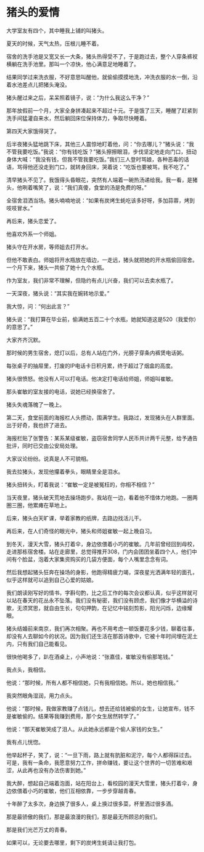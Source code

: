 # 猪头的爱情

大学室友有四个，其中睡我上铺的叫猪头。 

夏天的时候，天气太热，压根儿睡不着。 

宿舍的洗手池是又宽又长一大条，猪头热得受不了，于是跑过去，整个人穿条裤衩横躺在洗手池里。那叫一个凉快，他心满意足地睡着了。 

结果同学过来洗衣服，不好意思叫醒他，就偷偷摸摸地洗，冲洗衣服的水一倒，沿着水池差点儿把猪头淹没。 

猪头醒过来之后，呆呆照着镜子，说：“为什么我这么干净？” 

那年放假前一个月，大家全身拼凑起来不超过十元。于是饿了三天，睡醒了赶紧到洗手间猛灌自来水，然后躺回床位保持体力，争取尽快睡着。 

第四天大家饿得哭了。 

后半夜猪头猛地跳下床，其他三人震惊地盯着他，问：“你去哪儿？”猪头说：“我不管我要吃饭。”我说：“你有钱吃饭？”猪头擦擦眼泪，步伐坚定地走向门口，扭动身体大喊：“我没有钱，但我不管我要吃饭。”我们三人登时骂娘，各种恶毒的话语，骂得他还没走到门口，就转身回床，哭着说：“吃饭也要被骂，我不吃了。” 

清早猪头不见了。我饿得头昏眼花，突然有人端着一碗热汤递给我。我一看，是猪头，他咧着嘴笑了，说：“我们真傻，食堂的汤是免费的呀。” 

全宿舍泪洒当场。猪头喃喃地说：“如果有炭烤生蚝吃该多好呀，多加蒜蓉，烤到吱吱冒水。” 

再后来，猪头恋爱了。 

他喜欢外系一个师姐。 

猪头守在开水房，等师姐去打开水。 

但他不敢表白。师姐将开水瓶放在墙边，一走远，猪头就把她的开水瓶偷回宿舍。一个月下来，猪头一共偷了她十九个水瓶。 

作为室友，我们非常不理解，但隐约有点儿兴奋，我们可以去卖水瓶了。 

一天深夜，猪头说：“其实我在婉转地示爱。” 

我大惊，问：“何出此言？” 

猪头说：“我打算在毕业前，偷满她五百二十个水瓶，她就知道这是520（我爱你）的意思了。” 

大家齐齐沉默。 

那时候的男生宿舍，熄灯以后，总有人站在门外，光膀子穿条内裤煲电话粥。 

每张桌子的抽屉里，打废的IP电话卡日积月累，终于超过了烟盒的高度。 

猪头很愤怒。他没有人可以打电话。他决定打电话给师姐，师姐叫崔敏。 

那头崔敏的室友接的电话，说她已经换宿舍了。 

猪头失魂落魄了一晚上。 

第二天，食堂前面的海报栏人头攒动，围满学生。我路过，发现猪头在人群里面。出于好奇，我也挤了进去。 

海报栏贴了张警告：某系某级崔敏，盗窃宿舍同学人民币共计两千元整，给予通告批评，同时已交由公安局处理。 

大家议论纷纷。说真是人不可貌相。 

我去拉猪头，发现他攥着拳头，眼睛里全是泪水。 

猪头扭转头，盯着我说：“崔敏一定是被冤枉的，你相不相信？” 

当天夜里，猪头破天荒地去操场跑步。我站在一边，看着他不惜体力地跑。一圈两圈三圈，他累瘫在草地上。 

后来，猪头白天旷课，举着家教的纸牌，去路边找活儿干。 

再后来，在人们奇怪的眼光中，猪头和师姐崔敏一起上晚自习。 

到冬天，漫天大雪，猪头打着伞，身边依偎着小巧的崔敏。几年前曾经回到母校，走进那栋宿舍楼。站在走廊里，总觉得推开308，门内会团团坐着四个人，他们中间有个脸盆，泡着大家集资购买的几袋方便面，每个人嘴里念念有词。 

然后我想起猪头狂奔在操场的身影，他跑得精疲力竭，深夜星光洒满年轻的面孔，似乎这样就可以追到自己心爱的姑娘。 

我们朗读刚写好的情书，字斟句酌，比之后工作的每次会议都认真，似乎这样就可以站在春天的花丛永不坠落。我们没有秘密，我们没有顾虑，我们像才华横溢的诗歌，无须冥思，就自由生长，句句押韵，在记忆中铭刻剪影，阳光闪烁，边缘耀眼。 

猪头结婚前来南京，我们再次相聚。再也不用考虑一顿饭要花多少钱，聊着往事，却没有人去聊如今的状况。因为我们还生活在那首诗歌中，它被十年时间埋在泥土内，只有我们自己能看见。 

很快他喝多了，趴在酒桌上，小声地说：“张嘉佳，崔敏没有偷那笔钱。” 

我点头，我相信。 

他说：“那时候，所有人都不相信她，只有我相信她。所以，她也相信我。” 

我突然眼角湿润，用力点头。 

他说：“那时候，我做家教赚了点钱儿，想去还给钱被偷的女生，让她宣布，钱不是崔敏偷的。结果等我赚到费用，那个女生居然转学了。” 

他说：“那天崔敏哭成了泪人。从此她永远都是个偷人家钱的女生。” 

我有点儿恍惚。 

他举起杯子，笑了，说：“一旦下雨，路上就有肮脏和泥泞，每个人都得踩过去。可是，我有一条命，我愿意努力工作，拼命赚钱，要让这个世界的一切苦难和艰涩，从此再也没有办法伤害到她。” 

我大醉，想起自己端着泡面，站在阳台上，看校园的漫天大雪里，猪头打着伞，身边依偎着小巧的崔敏，他们互相依靠，一步步穿越青春。 

十年醉了太多次，身边换了很多人，桌上换过很多菜，杯里洒过很多酒。 

那是最骄傲的我们，那是最浪漫的我们，那是最无所顾忌的我们。 

那是我们光芒万丈的青春。 

如果可以，无论要去哪里，剩下的炭烤生蚝请让我打包。
